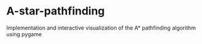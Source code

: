 # A-star-pathfinding
Implementation and interactive visualization of the A* pathfinding algorithm using pygame
